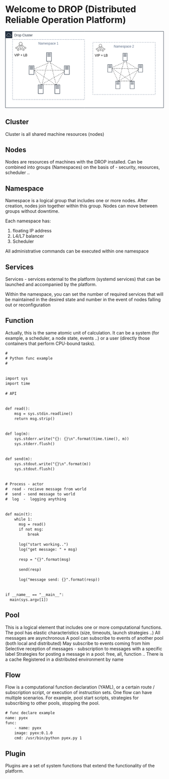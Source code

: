 
# Welcome to DROP (Distributed Reliable Operation Platform)


![Screenshot](img/arch.png)


## Cluster
Cluster is all shared machine resources (nodes)

## Nodes
Nodes are resources  of machines with the DROP installed.
Can be combined into groups (Namespaces) on the basis of - security, resources, scheduler ..

## Namespace

Namespace is a logical group that includes one or more nodes.
After creation, nodes join together within this group.
Nodes can move between groups without downtime.

Each namespace has:

1. floating IP address
2. L4/L7 balancer
3. Scheduler

All administrative commands can be executed within one namespace


## Services

Services - services external to the platform (systemd services) that can be
launched and accompanied by the platform.

Within the namespace, you can set the number of required services that will be maintained in the desired state and number in the event of nodes falling out or reconfiguration


## Function

Actually, this is the same atomic unit of calculation. It can be a system (for example, a scheduler, a node state, events ..) or a user (directly those containers that perform CPU-bound tasks).

    #
    # Python func example
    #


    import sys
    import time

    # API


    def read():
        msg = sys.stdin.readline()
        return msg.strip()


    def log(m):
        sys.stderr.write("{}: {}\n".format(time.time(), m))
        sys.stderr.flush()


    def send(m):
        sys.stdout.write("{}\n".format(m))
        sys.stdout.flush()


    # Process - actor
    #  read - recieve message from world
    #  send - send message to world
    #  log  -  logging anything


    def main(t):
        while 1:
          msg = read()
          if not msg:
              break

          log("start working..")
          log("get message: " + msg)

          resp = "{}".format(msg)

          send(resp)

          log("message send: {}".format(resp))


    if __name__ == "__main__":
      main(sys.argv[1])


## Pool


This is a logical element that includes one or more computational functions.
The pool has elastic characteristics (size, timeouts, launch strategies ..)
All messages are asynchronous
A pool can subscribe to events of another pool (both local and distributed)
May subscribe to events coming from him
Selective reception of messages - subscription to messages with a specific label
Strategies for posting a message in a pool: free, all, function ..
There is a cache
Registered in a distributed environment by name


## Flow

Flow is a computational function declaration (YAML), or a certain route / subscription script, or execution of instruction sets.
One flow can have multiple scenarios.
For example, pool start scripts, strategies for subscribing to other pools, stopping the pool.



    # func declare example
    name: pyex
    func:
        - name: pyex
        image: pyex:0.1.0
        cmd: /usr/bin/python pyex.py 1



## Plugin

Plugins are a set of system functions that extend the functionality of the platform.


